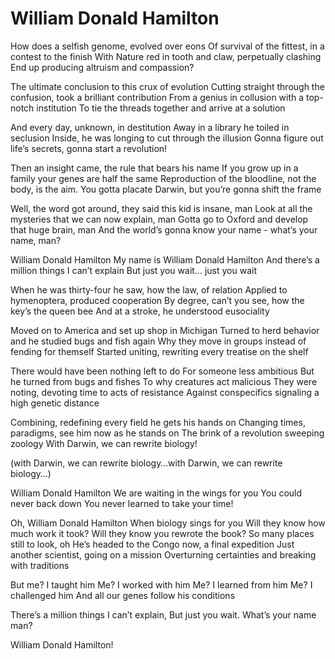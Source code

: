 # William Donald Hamilton

How does a selfish genome, evolved over eons 
Of survival of the fittest, in a contest to the finish 
With Nature red in tooth and claw, perpetually clashing 
End up producing altruism and compassion? 

The ultimate conclusion to this crux of evolution 
Cutting straight through the confusion, took a brilliant contribution 
From a genius in collusion with a top-notch institution 
To tie the threads together and arrive at a solution 

And every day, unknown, in destitution 
Away in a library he toiled in seclusion 
Inside, he was longing to cut through the illusion 
Gonna figure out life’s secrets, gonna start a revolution! 

Then an insight came, the rule that bears his name 
If you grow up in a family your genes are half the same 
Reproduction of the bloodline, not the body, is the aim. 
You gotta placate Darwin, but you’re gonna shift the frame

Well, the word got around, they said this kid is insane, man 
Look at all the mysteries that we can now explain, man 
Gotta go to Oxford and develop that huge brain, man 
And the world’s gonna know your name - what’s your name, man? 

William Donald Hamilton 
My name is William Donald Hamilton 
And there’s a million things I can’t explain 
But just you wait… just you wait

When he was thirty-four he saw, how the law, of relation 
Applied to hymenoptera, produced cooperation 
By degree, can’t you see, how the key’s the queen bee 
And at a stroke, he understood eusociality 

Moved on to America and set up shop in Michigan 
Turned to herd behavior and he studied bugs and fish again 
Why they move in groups instead of fending for themself 
Started uniting, rewriting every treatise on the shelf 

There would have been nothing left to do 
For someone less ambitious 
But he turned from bugs and fishes 
To why creatures act malicious 
They were noting, devoting time to acts of resistance 
Against conspecifics signaling a high genetic distance 

Combining, redefining every field he gets his hands on 
Changing times, paradigms, see him now as he stands on 
The brink of a revolution sweeping zoology 
With Darwin, we can rewrite biology! 

(with Darwin, we can rewrite biology…with Darwin, we can rewrite biology…)

William Donald Hamilton 
We are waiting in the wings for you 
You could never back down 
You never learned to take your time!

Oh, William Donald Hamilton 
When biology sings for you 
Will they know how much work it took? 
Will they know you rewrote the book? 
So many places still to look, oh 
He’s headed to the Congo now, a final expedition 
Just another scientist, going on a mission 
Overturning certainties and breaking with traditions

But me? I taught him 
Me? I worked with him 
Me? I learned from him 
Me? I challenged him 
And all our genes follow his conditions 

There’s a million things I can’t explain, 
But just you wait. 
What’s your name man? 

William Donald Hamilton!
